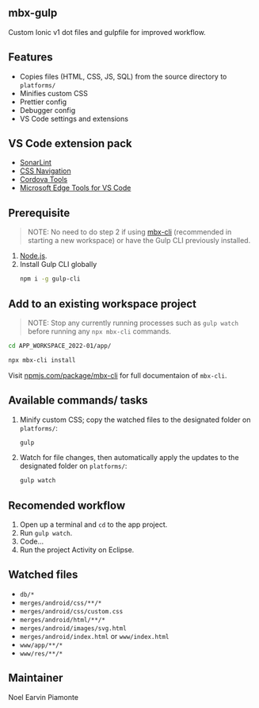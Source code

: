## mbx-gulp

Custom Ionic v1 dot files and gulpfile for improved workflow.

## Features

- Copies files (HTML, CSS, JS, SQL) from the source directory to `platforms/`
- Minifies custom CSS
- Prettier config
- Debugger config
- VS Code settings and extensions

## VS Code extension pack
- [SonarLint](https://marketplace.visualstudio.com/items?itemName=SonarSource.sonarlint-vscode)
- [CSS Navigation](https://marketplace.visualstudio.com/items?itemName=pucelle.vscode-css-navigation)
- [Cordova Tools](https://marketplace.visualstudio.com/items?itemName=msjsdiag.cordova-tools)
- [Microsoft Edge Tools for VS Code](https://marketplace.visualstudio.com/items?itemName=ms-edgedevtools.vscode-edge-devtools)

## Prerequisite

> NOTE: No need to do step 2 if using [mbx-cli](https://www.npmjs.com/package/mbx-cli) (recommended in starting a new workspace) or have the Gulp CLI previously installed.

1. [Node.js](https://nodejs.org/en/download/).
1. Install Gulp CLI globally
    ```sh
    npm i -g gulp-cli
    ```

## Add to an existing workspace project

> NOTE: Stop any currently running processes such as `gulp watch` before running any `npx mbx-cli` commands.

```sh
cd APP_WORKSPACE_2022-01/app/
```

```sh
npx mbx-cli install
```

Visit [npmjs.com/package/mbx-cli](https://www.npmjs.com/package/mbx-cli) for full documentaion of `mbx-cli`.

## Available commands/ tasks

1. Minify custom CSS; copy the watched files to the designated folder on `platforms/`:
    ```sh
    gulp
    ```

2. Watch for file changes, then automatically apply the updates to the designated folder on `platforms/`:
    ```sh
    gulp watch
    ```

## Recomended workflow

1. Open up a terminal and `cd` to the app project.
1. Run `gulp watch`.
1. Code...
1. Run the project Activity on Eclipse.

## Watched files

- `db/*`
- `merges/android/css/**/*`
- `merges/android/css/custom.css`
- `merges/android/html/**/*`
- `merges/android/images/svg.html`
- `merges/android/index.html` or `www/index.html`
- `www/app/**/*`
- `www/res/**/*`

## Maintainer

Noel Earvin Piamonte
